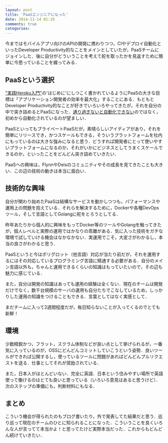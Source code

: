 ```yaml
---
layout: post
title: 'PaaSエンジニアになった'
date: 2014-11-14 01:19
comments: true
categories: 
---
```


今まではモバイルアプリ向けのAPIの開発に携わりつつ，CIやデプロイ自動化といったDeveloper Productivity的なことをメインとしていたが，PaaSチームにジョインした．後に自分がどういうことを考えて舵を取ったかを見返すために簡単に今思っていることを綴ってみる．

## PaaSという選択

["実践Heroku入門"](http://tatsu-zine.com/books/heropro)の'はじめに'にしつこく書かれているようにPaaSの大きな目標は「アプリケーション開発者の効率を最大化」することにある．もともとDeveloper Productivity的なことが好きでいろいろやってきたが，それを自分の中で突き詰めるとPaaSになった．[通り過ぎないと自動化できない](http://deeeet.com/writing/2014/10/30/fabric/)のではなく，初めから自動化されているのが望ましい．

PaaSといってもプライベートPaaSだが，素晴らしいアイディアがあり，それを簡単にリリースでき，かつスケールもできる，そういうプラットフォームを社内にもっているのは大きな強みになると思う．どうすれば開発者にとって使いやすいプラットフォームになるのか，それがいかにビジネスとしてうまくスケールできるのか，といったことをどんどん突き詰めていきたい．

PaaSへの興味は，FlynnやDeisのコミュニティやその成長を見てきたことも大きい．この辺の技術の動きは本当に面白い．

## 技術的な興味

自分が関わり始めたPaaSは結構なサービスを動かしつつも，パフォーマンスや運用上の問題を抱えている．それらを解決するために，Dockerや各種DevOpsツール，そして言語としてGolangに舵をとろうとしてる．

昨年あたりから個人的に興味をもってDocker等のツールやGolangを触ってきたが，個人レベルと実際の運用ではかなりの乖離がある．気に入った技術をガチな環境で試していける機会はなかなかない．実運用でこそ，大変さがわかるし，本当の良さがわかると思う．

PaaSというと今はポリグロット（他言語）対応が当たり前だが，それを運用するにはその対応しているプログラミング言語に精通する必要がある．自分のメイン言語以外も，ちゃんと運用できるくらいの知識はもっていたいので，その辺も魅力に感じている．

また，自分は開発の知識はあっても運用の経験は全くない．現在のチームは開発だけでなく，数千台規模のサーバの運用も自分たちでこなしているため，しっかりした運用の知識をつけることもできる．言葉としてはなく実感として．

まだチームに入って2週間程度だが，毎日知らないことが入ってくるのでとても新鮮！

## 環境

少数精鋭かつ，フラット，スクラム体制などが良い点として挙げられるが，一番気に入っているのが，OSSにどんどんコミットしていこうという姿勢．良いツールができれば公開するし，使っているツールに問題があればどんどんプルリクエストを送る．仕事としてそれが奨励されている．

また，日本人がほとんどいない．完全に英語．日本という住みやすい場所で英語使って働けるのはとても良いと思っている（いろいろ意見はあると思うけど）．次のステップの準備にも，判断材料にもなる．

## まとめ

こういう機会が得られたのもブログ書いたり，外で発表してた結果だと思う．巡り巡って現在のチームのひとに知られることになった．こういうことを良くいろんな人が言ってて本当かよ！と思ってたけど実際本当だった．これからもどんどん続けていきたい．
